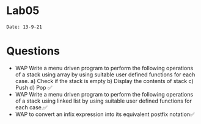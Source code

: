 
# Lab05

`Date: 13-9-21`

# Questions

* WAP Write a menu driven program to perform the following operations of a stack using array by using suitable user defined functions for each case.
a) Check if the stack is empty b) Display the contents of stack c) Push d) Pop	✅
* WAP Write a menu driven program to perform the following operations of a stack using linked list by using suitable user defined functions for each case.✅
* WAP to convert an infix expression into its equivalent postfix notation✅
<!-- * WAP to convert an infix expression into its equivalent prefix notation.
* Two brackets are considered to be a matched pair if the an opening bracket (i.e., (, [, or { ) occurs to the left of a closing bracket (i.e., ), ], or }) of the exact same type. There are three types of matched pairs of brackets: [], {}, and (). A matching pair of brackets is not balanced if the set of brackets it encloses are not matched. WAP to determine whether the input sequence of brackets is balanced or not. If a string is balanced, it print YES on a new line; otherwise, print NO on a new line. 
Example: Input: {[()]} and Output: YES
Input: {[(])} and Output: NO -->
